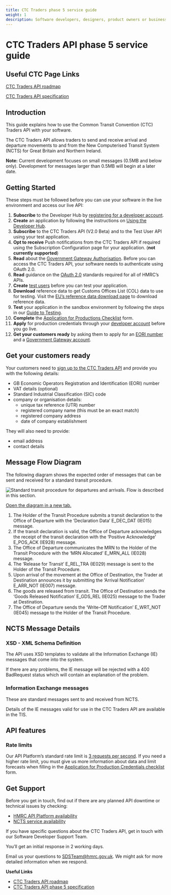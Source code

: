 ```yaml
---
title: CTC Traders phase 5 service guide
weight: 1
description: Software developers, designers, product owners or business analysts. Integrate your software with Common Transit Convention Traders API.
---
```


# CTC Traders API phase 5 service guide

## Useful CTC Page Links
[CTC Traders API roadmap](https://developer.service.hmrc.gov.uk/roadmaps/common-transit-convention-traders-roadmap/#phase-5)

[CTC Traders API specification](https://developer.service.hmrc.gov.uk/api-documentation/docs/api/service/common-transit-convention-traders/2.0)



## Introduction
This guide explains how to use the Common Transit Convention (CTC) Traders API with your software.

The CTC Traders API allows traders to send and receive arrival and departure movements to and from the New Computerised Transit System (NCTS) for Great Britain and Northern Ireland.

**Note:** Current development focuses on small messages (0.5MB and below only). Development for messages larger than 0.5MB will begin at a later date.

## Getting Started

These steps must be followed before you can use your software in the live environment and access our live API:

1. **Subscribe** to the Developer Hub by [registering for a developer account](https://developer.service.hmrc.gov.uk/developer/registration).
2. **Create** an application by following the instructions on [Using the Developer Hub](https://developer.qa.tax.service.gov.uk/api-documentation/docs/using-the-hub).
3. **Subscribe** to the CTC Traders API (V2.0 Beta) and to the Test User API using your test application.
4. **Opt to receive** Push notifications from the CTC Traders API if required using the Subscription Configuration page for your application. (**not currently supported**)
5. **Read** about the [Government Gateway Authorisation](https://developer.qa.tax.service.gov.uk/api-documentation/docs/authorisation). Before you can access the CTC Traders API, your software needs to authenticate using OAuth 2.0.
6. **Read** guidance on the [OAuth 2.0](https://developer.service.hmrc.gov.uk/api-documentation/docs/authorisation) standards required for all of HMRC’s APIs.
7. **Create** [test users](https://developer.service.hmrc.gov.uk/api-documentation/docs/api/service/api-platform-test-user/1.0) before you can test your application.
8. **Download** reference data to get Customs Offices List (COL) data to use for testing. Visit the [EU’s reference data download page](https://ec.europa.eu/taxation_customs/dds2/rd/rd_download_home.jsp?Lang=en) to download reference data.
9. **Test** your application in the sandbox environment by following the steps in our [Guide to Testing](https://developer.service.hmrc.gov.uk/guides/common-transit-convention-traders-testing-guide/).
10. **Complete** the [Application for Productions Checklist](https://developer.service.hmrc.gov.uk/guides/common-transit-convention-traders-testing-guide/figures/CTC_Traders_API_Application_for_Productions_Credentials.docx) form.
11. **Apply** for production credentials through your [developer account](https://developer.service.hmrc.gov.uk/developer/login) before you go live.
12. **Get your customers ready** by asking them to apply for an [EORI number](https://www.gov.uk/eori) and a [Government Gateway account](https://www.gov.uk/log-in-register-hmrc-online-services).

## Get your customers ready

Your customers need to [sign up to the CTC Traders API](https://www.tax.service.gov.uk/customs-enrolment-services/ctc/subscribe) and provide you with the following details:

* GB Economic Operators Registration and Identification (EORI) number
* VAT details (optional) 
* Standard Industrial Classification (SIC) code
* company or organisation details: 
  * unique tax reference (UTR) number 
  * registered company name (this must be an exact match)
  * registered company address 
  * date of company establishment 

They will also need to provide:
 
* email address 
* contact details


## Message Flow Diagram

The following diagram shows the expected order of messages that can be sent and received for a standard transit procedure.

<img src="figures/Standard_transit_procedure.svg" alt="Standard transit procedure for departures and arrivals. Flow is described in this section." />

<a href="figures/Standard_transit_procedure.svg" target="_blank">Open the diagram in a new tab.</a>

1. The Holder of the Transit Procedure submits a transit declaration to the Office of
Departure with the ‘Declaration Data’ E_DEC_DAT (IE015) message.
2. If the transit declaration is valid, the Office of Departure acknowledges the receipt of the transit declaration with the ‘Positive Acknowledge’ E_POS_ACK (IE928) message.
3. The Office of Departure communicates the MRN to the Holder of the Transit Procedure with the ‘MRN Allocated’ E_MRN_ALL (IE028) message.
4. The ‘Release for Transit’ E_REL_TRA (IE029) message is sent to the Holder of the Transit Procedure.
5. Upon arrival of the movement at the Office of Destination, the Trader at Destination announces it by submitting the ‘Arrival Notification’ E_ARR_NOT (IE007) message.
6. The goods are released from transit. The Office of Destination sends the ‘Goods Released Notification’ E_GDS_REL (IE025) message to the Trader at Destination.
7. The Office of Departure sends the ‘Write-Off Notification’ E_WRT_NOT (IE045) message to the Holder of the Transit Procedure.

## NCTS Message Details

### XSD - XML Schema Definition
The API uses XSD templates to validate all the Information Exchange (IE) messages that come into the system.

If there are any problems, the IE message will be rejected with a 400 BadRequest status which will contain an explanation of the problem.

### Information Exchange messages
These are standard messages sent to and received from NCTS.

Details of the IE messages valid for use in the CTC Traders API are available in the TIS.

## API features

### Rate limits

Our API Platform’s standard rate limit is [3 requests per second](https://developer.service.hmrc.gov.uk/api-documentation/docs/reference-guide#rate-limiting). If you need a higher rate limit, you must give us more information about data and limit forecasts when filling in the [Application for Production Credentials checklist](https://developer.service.hmrc.gov.uk/guides/common-transit-convention-traders-testing-guide/figures/CTC_Traders_API_Application_for_Productions_Credentials.docx) form.

## Get Support

Before you get in touch, find out if there are any planned API downtime or technical issues by checking:

 - [HMRC API Platform availability](https://api-platform-status.production.tax.service.gov.uk/)
 - [NCTS service availability](https://www.gov.uk/government/publications/new-computerised-transit-system-ncts-web-service-availability-and-issues/new-computerised-transit-system-ncts-web-service-availability-and-issues)

If you have specific questions about the CTC Traders API, get in touch with our Software Developer Support Team.

You’ll get an initial response in 2 working days.

Email us your questions to [SDSTeam@hmrc.gov.uk](mailto:SDSTeam@hmrc.gov.uk). We might ask for more detailed information when we respond.

**Useful Links**

 - [CTC Traders API roadmap](https://developer.service.hmrc.gov.uk/roadmaps/common-transit-convention-traders-roadmap/#phase-5)
 - [CTC Traders API phase 5 specification](https://developer.service.hmrc.gov.uk/api-documentation/docs/api/service/common-transit-convention-traders/2.0)
